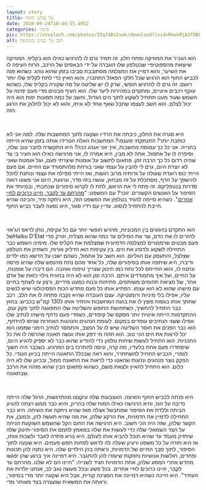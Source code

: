 ```yaml
---
layout: story
title: על כביש החוף
date: 2018-06-24T10:44:15.495Z
categories: סיפור
pic: https://unsplash.com/photos/I5qfABs2vwk/download?ixid=MnwxMjA3fDB8MXxzZWFyY2h8M3x8c3Vuc2V0JTIwZHJpdmV8ZW58MHx8fHwxNjQ3NjAzOTUy&force=true&w=640
alt: רכב על כביש בשקיעה
---
```

הוא הגביר את המוזיקה ופתח חלון. זה תמיד גרם לו להרגיש כאילו הוא בקליפ. המוזיקה שיוצאת מהספוטיפיי שבטלפון שלו הוגברה על ידי הבאסים של הרכב, הרוח העיפה לו את השיער, והוא דמיין את המצלמה מסתובבת סביבו בזמן שהוא נוהג. כשהוא פנה לכביש החוף הוא הרגיש שכל חלקי הפאזל התחברו, והוא האיץ כדי לתת לקליפ שלו יותר רושם. זה גרם לו להרגיש חופשי, שרק לו יש שליטה על מה שקורה בקליפ שלו, כשהוא עוקף רכבים איטיים, ומתקדם במהירות ליעד שלו. הוא העיף מבטים מדי פעם ימינה על השמש שעוד מעט תתחיל לשקוע לתוך הים הגדול, וחשב על כמה תמונות יפות הוא היה יכול לצלם. הוא חשב לעצמו שחבל שאף אחד לא איתו, והוא לא יכול לחלוק את הרגע הזה.

 

היא סגרה את החלון, כיבתה את הרדיו ושקעה לתוך המחשבות שלה. *למה אני לא כותבת יותר? התנתקתי מעצמי?* המחשבות האלה הטרידו אותה בזמן שהיא הייתה בחנייה. *אני כל כך עמוסת מחשבות, איך אני אנהג ככה?* היא התקשרה לחבר טוב שלה, וסיפרה לו על אתמול. אתה לא מבין, היא אמרה לו, אני מרגישה כאילו הוא העיר בי צד שהיה רדום כל כך הרבה זמן. פתאום לחשוב על אומנות שיצרתי פעם, ועל אומנות שאני לא יוצרת היום, גרם לי להבין על עצמי שאני בורחת מלהתמודד עם החיים. אם פעם הייתי כוס רועדת שעולה על גדותיה מרוב רגשות, ואז הייתי מפילה את עצמי ונותנת להכל להישפך על הדף, מסתכלת על זה מבחוץ, עושה בזה סדר, ונרגעת, היום אני פשוט רואה סדרות בנטפליקס. זה פתח לי את הראש, לתת לו לקרוא סיפורים שכתבתי, ובמיוחד את הסיפור על האנשים הקשורים. זוכר? עם המשפט: “[מהרחם עד לקבר, חיינו כרוכים לחיי אחרים](<>)". כשהיא סיימה להגיד בטלפון את המשפט הזה, היא ניתקה מיד, והבינה שהיא חייבת להתחיל לנסוע. עדיין עם רדיו סגור, היא נסעה לעבר כביש החוף.

 

הוא התקדם בזיגזגים בין המכוניות, מרגיש חופשי יותר עם כל עקיפה, נותן לראפ הג’אזי שלHaiku D'Etat להזרים לו את הדם, שר את המילים עד כמה שהוא מצליח, וזורק מדי פעם מבטים שרמנטיים למצלמה הדמיונית שמצלמת את הקליפ שלו. מימינו השמש כבר התחילה לשקוע ולדגדג את הים. בין עקיפות הוא הדליק אורות, השתיק את הטלפון שצלצל, והתעסק עם הווליום. הוא חשב על אתמול, כשהם ישבו על הדשא כמו ילדים ודיברו, היא שיתפה אותו בסיפורים שלה, כל אחד מהם נתח מהנפש שלה שהיא פרסה ונתנה לו, והוא התייחס לכל נתח כמו תינוק שצריך טיפוח ואהבה. הם דיברו על אומנות, על החיים, ועל איך מתמודדים איתם. הרבה זמן הוא לא היה בחווית גילוי כזאת של אדם אחר, של מציאת תחומים משותפים, פתיחות וכנות כמעט מידיים, ורצון עז לשתף בחיים עם מישהו שהוא לא הוא עצמו. הפתיע אותו כל פעם מחדש הכוח הפסיכולוגי שיש לנשים עליו, אפילו בלי מיניות ורומנטיקה. עצם העובדה שהיא נקבה פתחה לו את הלב. רכב שחתך אותו בגסות פוצץ לו את בועת המחשבות והחזיר אותו ל130 קמ"ש בכביש. בחוץ כבר התחיל להחשיך, כשתחושת החופש והשליטה שלו התפוגגה לתוך פקק ענק. ההתקדמות הייתה איטית יותר מסקס של קיפודים, כשמדי פעם נדחף מישהו לנתיב שלו אפילו ששני הנתיבים עומדים במקום. לעומת הנהגים והנהגות האחרות שניסו להידחף, הוא כבר הפנים את חוסר השליטה שיש לו על המצב, והתמסר לנתיב הימני שממנו הוא יכל לראות את הים הכי טוב. הוא תהה מי דפק אותו ועשה תאונה שהרסה לו את כל התכניות. הוא התחיל לעשות שיחות טלפון כדי להודיע שהוא כבר לא יספיק להגיע היום, שיסתדרו פעם אחת בלעדיו, מה קרה, וניסה להתרכז בים המרגיע. כשכבר היה חשוך לגמרי, הכביש התחיל להשתחרר, והוא ראה שבכלל התאונה הייתה בכיוון הנגדי. כל הפקק נוצר מנהגים ונהגות שהאטו כדי לראות את התאונה ממול, ובכיוון שלו לא היה כלום. הוא התחיל להאיץ ולצאת משם, כשהוא פתאום הבין שהוא מזהה את הרכב שבתאונה.

 

היא פנתה לכביש החוף והאיצה. האצבעות שלה עיקצצו מהתרגשות, הרגל שלה הייתה נדיבה על הגז, והיא הרגישה כאילו המוח שלה בהריון, והיא כבר ממש רצתה להגיע הביתה וללדת את הסיפור שמתבשל אצלה מאז שהיא ניתקה את השיחה. היא כבר התחילה לדמיין את הדמויות, את הרקע שלהן, את מה שהיא תעשה להן, וכמובן, את הקשר שלהן, שזה היה הכי חשוב. היא הרגישה את החום הקל שהשמש השוקעת הניחה על הצד השמאלי שלה כדי לעשות את שלה במאמץ לחמם את הסיפור-תינוק שלה שיחזיק מעמד עד שהיא תוכל להביא אותו לעולם. היא נורא פחדה לאבד ולשכוח אותו, אז היא חזרה על כל משפט ורעיון שעלה לה לראש לפחות חמש פעמים. היא שקעה לתוך הסיפור, לתוך סבך החיים של הדמויות, וראתה בהן הילדים שלה. היא נתנה להן תכונות ופחדים, חולשות אנושיות וחוזקות שיעזרו להן להתגבר. היא דמיינה איך ברגע שהן יפגשו מחדש אחרי המסע שלהן, אחת הדמויות תגיד לשנייה: “חיינו הם לא שלנו. מהרחם עד לקבר, חיינו כרוכים לחיי אחרים. בכל פשע ובכל מעשה טוב לב, אנחנו יולדות את העתיד". היא חייכה כשהיא דמיינה את הסצינה קורית, אבל היא שקעה יותר מדי בסיפור, וראתה את המשאית שנעצרה בצד מאוחר מדי.